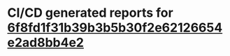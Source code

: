 # CI/CD generated reports for [6f8fd1f31b39b3b5b30f2e62126654e2ad8bb4e2](https://github.com/hydephp/develop/commit/6f8fd1f31b39b3b5b30f2e62126654e2ad8bb4e2)
